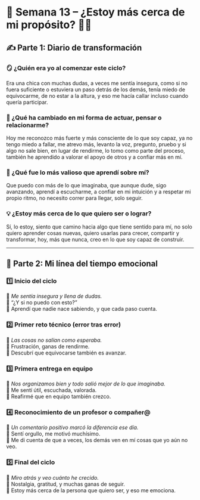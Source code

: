 # 🌱 Semana 13 – ¿Estoy más cerca de mi propósito? 🧭💭

## ✍️ Parte 1: Diario de transformación

### 🪞 ¿Quién era yo al comenzar este ciclo?
Era una chica con muchas dudas, a veces me sentía insegura, como si no fuera suficiente o estuviera un paso detrás de los demás, 
tenía miedo de equivocarme, de no estar a la altura, y eso me hacía callar incluso cuando quería participar.

### 🔁 ¿Qué ha cambiado en mi forma de actuar, pensar o relacionarme?
Hoy me reconozco más fuerte y más consciente de lo que soy capaz, ya no tengo miedo a fallar, me atrevo más, levanto la voz, pregunto, pruebo y
si algo no sale bien, en lugar de rendirme, lo tomo como parte del proceso, también he aprendido a valorar el apoyo de otros y a confiar más en mí.

### 🌟 ¿Qué fue lo más valioso que aprendí sobre mí?
Que puedo con más de lo que imaginaba, que aunque dude, sigo avanzando, aprendí a escucharme, a confiar en
mi intuición y a respetar mi propio ritmo, no necesito correr para llegar, solo seguir.

### 💡 ¿Estoy más cerca de lo que quiero ser o lograr?
Sí, lo estoy, siento que camino hacia algo que tiene sentido para mí, no solo quiero aprender cosas nuevas, quiero usarlas 
para crecer, compartir y transformar, hoy, más que nunca, creo en lo que soy capaz de construir. 

---

## 📸 Parte 2: Mi línea del tiempo emocional

### 1️⃣ Inicio del ciclo  
📍 *Me sentía insegura y llena de dudas.*  
💬 “¿Y si no puedo con esto?”  
🎯 Aprendí que nadie nace sabiendo, y que cada paso cuenta.

### 2️⃣ Primer reto técnico (error tras error)  
📍 *Las cosas no salían como esperaba.*  
💬 Frustración, ganas de rendirme.  
🎯 Descubrí que equivocarse también es avanzar.

### 3️⃣ Primera entrega en equipo  
📍 *Nos organizamos bien y todo salió mejor de lo que imaginaba.*  
💬 Me sentí útil, escuchada, valorada.  
🎯 Reafirmé que en equipo también crezco.

### 4️⃣ Reconocimiento de un profesor o compañer@  
📍 *Un comentario positivo marcó la diferencia ese día.*  
💬 Sentí orgullo, me motivó muchísimo.  
🎯 Me di cuenta de que a veces, los demás ven en mí cosas que yo aún no veo.

### 5️⃣ Final del ciclo  
📍 *Miro atrás y veo cuánto he crecido.*  
💬 Nostalgia, gratitud, y muchas ganas de seguir.  
🎯 Estoy más cerca de la persona que quiero ser, y eso me emociona.


